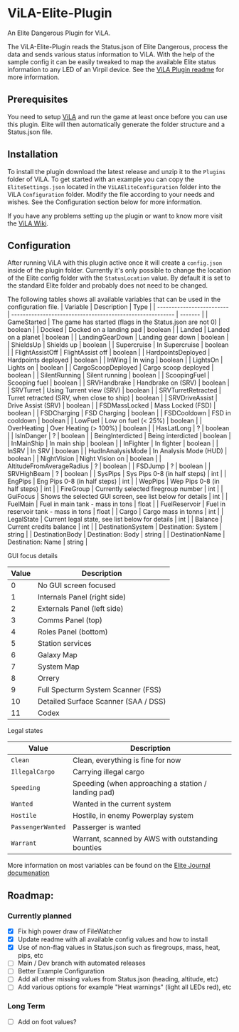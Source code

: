 # ViLA-Elite-Plugin
An Elite Dangerous Plugin for ViLA.

The ViLA-Elite-Plugin reads the Status.json of Elite Dangerous, process the data and sends various status information to ViLA. With the help of the sample config it can be easily tweaked to map the available Elite status information to any LED of an Virpil device. See the [ViLA Plugin readme](https://github.com/charliefoxtwo/ViLA) for more information.

## Prerequisites

You need to setup [ViLA](https://github.com/charliefoxtwo/ViLA) and run the game at least once before you can use this plugin. Elite will then automatically generate the folder structure and a Status.json file.

## Installation

To install the plugin download the latest release and unzip it to the `Plugins` folder of ViLA. To get started with an example you can copy the `EliteSettings.json` located in the `ViLAEliteConfiguration` folder into the ViLA `Configuration` folder. Modify the file according to your needs and wishes. See the Configuration section below for more information.

If you have any problems setting up the plugin or want to know more visit the [ViLA Wiki](https://github.com/charliefoxtwo/ViLA/wiki/Plugins).

## Configuration

After running ViLA with this plugin active once it will create a `config.json` inside of the plugin folder. Currently it's only possible to change the location of the Elite config folder with the `StatusLocation` value. By default it is set to the standard Elite folder and probably does not need to be changed.

The following tables shows all available variables that can be used in the configuration file.
| Variable                  | Description                                               | Type    |
| ------------------------- | --------------------------------------------------------- | ------- |
| GameStarted               | The game has started (flags in the Status.json are not 0) | boolean |
| Docked                    | Docked on a landing pad                                   | boolean |
| Landed                    | Landed on a planet                                        | boolean |
| LandingGearDown           | Landing gear down                                         | boolean |
| ShieldsUp                 | Shields up                                                | boolean |
| Supercruise               | In  Supercruise                                           | boolean |
| FlightAssistOff           | FlightAssist off                                          | boolean |
| HardpointsDeployed        | Hardpoints deployed                                       | boolean |
| InWing                    | In wing                                                   | boolean |
| LightsOn                  | Lights on                                                 | boolean |
| CargoScoopDeployed        | Cargo scoop deployed                                      | boolean |
| SilentRunning             | Silent running                                            | boolean |
| ScoopingFuel              | Scooping fuel                                             | boolean |
| SRVHandbrake              | Handbrake on (SRV)                                        | boolean |
| SRVTurret                 | Using Turrent view (SRV)                                  | boolean |
| SRVTurretRetracted        | Turret retracted (SRV, when close to ship)                | boolean |
| SRVDriveAssist            | Drive Assist (SRV)                                        | boolean |
| FSDMassLocked             | Mass Locked (FSD)                                         | boolean |
| FSDCharging               | FSD Charging                                              | boolean |
| FSDCooldown               | FSD in cooldown                                           | boolean |
| LowFuel                   | Low on fuel (< 25%)                                       | boolean |
| OverHeating               | Over Heating (> 100%)                                     | boolean |
| HasLatLong                | ?                                                         | boolean |
| IsInDanger                | ?                                                         | boolean |
| BeingInterdicted          | Being interdicted                                         | boolean |
| InMainShip                | In main ship                                              | boolean |
| InFighter                 | In fighter                                                | boolean |
| InSRV                     | In SRV                                                    | boolean |
| HudInAnalysisMode         | In Analysis Mode (HUD)                                    | boolean |
| NightVision               | Night Vision on                                           | boolean |
| AltitudeFromAverageRadius | ?                                                         | boolean |
| FSDJump                   | ?                                                         | boolean |
| SRVHighBeam               | ?                                                         | boolean |
| SysPips                   | Sys Pips 0-8 (in half steps)                              | int     |
| EngPips                   | Eng Pips 0-8 (in half steps)                              | int     |
| WepPips                   | Wep Pips 0-8 (in half steps)                              | int     |
| FireGroup                 | Currently selected firegroup number                       | int     |
| GuiFocus                  | Shows the selected GUI screen, see list below for details | int     |
| FuelMain                  | Fuel in main tank - mass in tons                          | float   |
| FuelReservoir             | Fuel in reservoir tank - mass in tons                     | float   |
| Cargo                     | Cargo mass in tonns                                       | int     |
| LegalState                | Current legal state, see list below for details           | int     |
| Balance                   | Current credits balance                                   | int     |
| DestinationSystem         | Destination: System                                       | string  |
| DestinationBody           | Destination: Body                                         | string  |
| DestinationName           | Destination: Name                                         | string  |


GUI focus details

| Value | Description                          |
| ----- | ------------------------------------ |
| 0     | No GUI screen focused                |
| 1     | Internals Panel (right side)         |
| 2     | Externals Panel (left side)          |
| 3     | Comms Panel (top)                    |
| 4     | Roles Panel (bottom)                 |
| 5     | Station services                     |
| 6     | Galaxy Map                           |
| 7     | System Map                           |
| 8     | Orrery                               |
| 9     | Full Specturm System Scanner (FSS)   |
| 10    | Detailed Surface Scanner (SAA / DSS) |
| 11    | Codex                                |

Legal states


| Value             | Description                                         |
| ----------------- | --------------------------------------------------- |
| `Clean`           | Clean, everything is fine for now                   |
| `IllegalCargo`    | Carrying illegal cargo                              |
| `Speeding`        | Speeding (when approaching a station / landing pad) |
| `Wanted`          | Wanted in the current system                        |
| `Hostile`         | Hostile, in enemy Powerplay system                  |
| `PassengerWanted` | Passerger is wanted                                 |
| `Warrant`         | Warrant, scanned by AWS with outstanding bounties   |



More information on most variables can be found on the [Elite Journal documenation](https://elite-journal.readthedocs.io/en/latest/Status%20File/#status-file)

## Roadmap:

### Currently planned

- [x] Fix high power draw of FileWatcher
- [x] Update readme with all available config values and how to install
- [x] Use of non-flag values in Status.json such as firegroups, mass, heat, pips, etc
- [ ] Main / Dev branch with automated releases
- [ ] Better Example Configuration
- [ ] Add all other missing values from Status.json (heading, altitude, etc)
- [ ] Add various options for example "Heat warnings" (light all LEDs red), etc

### Long Term

- [ ] Add on foot values?
